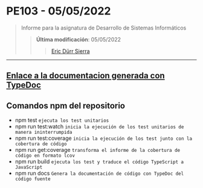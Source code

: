 # PE103 - 05/05/2022

>Informe para la asignatura de Desarrollo de Sistemas Informáticos
>
>>**Última modificación**: 05/05/2022
>>>
>>>[Eric Dürr Sierra](alu0101027005@ull.edu.es)

***

## [Enlace a la documentacion generada con TypeDoc](http://dsi-pe103-05-05-code-docs.surge.sh)

## Comandos npm del repositorio

- npm test  `ejecuta los test unitarios`
- npm run test:watch `inicia la ejecución de los test unitarios de manera ininterrumpida`
- npm run test:coverage `inicia la ejecución de los test junto con la cobertura de código`
- npm run get:coverage `transforma el informe de la cobertura de código en formato lcov`
- npm run build `ejecuta los test y traduce el código TypeScript a JavaScript`
- npm run docs `Genera la documentación de código con TypeDoc del código fuente`
